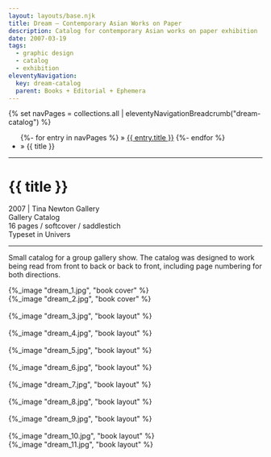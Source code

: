 ```yaml
---
layout: layouts/base.njk
title: Dream – Contemporary Asian Works on Paper
description: Catalog for contemporary Asian works on paper exhibition
date: 2007-03-19
tags:
  - graphic design
  - catalog
  - exhibition
eleventyNavigation:
  key: dream-catalog
  parent: Books + Editorial + Ephemera
---
```


<div class="container">
  <div class="row">
    <div class="col">
  		{% set navPages = collections.all | eleventyNavigationBreadcrumb("dream-catalog") %}
	  	<ul class="post-breadcrumb">
		      {%- for entry in navPages %}
			  <li{% if entry.url == page.url %} class="active-breadcrumb"{% endif %}> » <a href="{{ entry.url }}">{{ entry.title }}</a></li>
  			  {%- endfor %}
	    	<li><active-breadcrumb>» {{ title }}</active-breadcrumb></li>
			</ul>
    </div>
  </div>
  <hr>
  <div class="row"></div>
	<div class="row">
		<div class="col">
			<h1>{{ title }}</h1>
			<figcaption>2007 | Tina Newton Gallery</figcaption>
            <figcaption>Gallery Catalog</br>16 pages / softcover / saddlestich</br>Typeset in Univers</figcaption>
            </ul>
			<hr>
		    	<p>Small catalog for a group gallery show. The catalog was designed to work being read from front to back or back to front, including page numbering for both directions.</p>
		</div>
        <div class="col-12 col-12-md col-1-lg"></div>
		<div class="col">
			{%_image "dream_1.jpg", "book cover" %}
		</div>
	</div>
	<div class="row">
		<div class="col">
            {%_image "dream_2.jpg", "book cover" %}
        </br></br>
            {%_image "dream_3.jpg", "book layout" %}
        </br></br>
            {%_image "dream_4.jpg", "book layout" %}
        </br></br>
            {%_image "dream_5.jpg", "book layout" %}
        </br></br>
            {%_image "dream_6.jpg", "book layout" %}
        </br></br>
            {%_image "dream_7.jpg", "book layout" %}
        </br></br>
            {%_image "dream_8.jpg", "book layout" %}
        </br></br>
            {%_image "dream_9.jpg", "book layout" %}
        </br></br>
            {%_image "dream_10.jpg", "book layout" %}
        </div>
  	</div>
    <div class="row">
		<div class="col"></div>
		<div class="col-12 col-12-md col-6-lg">
            {%_image "dream_11.jpg", "book layout" %}
		<div class="col"></div>
  	</div>
</div>